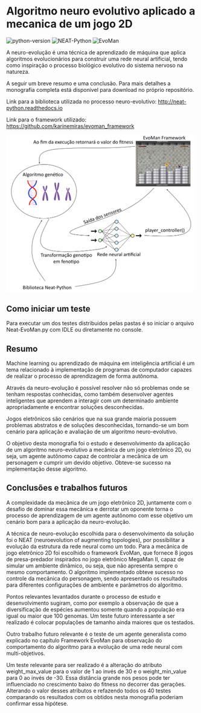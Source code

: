 # Algoritmo neuro evolutivo aplicado a mecanica de um jogo 2D

![python-version](https://img.shields.io/badge/Python%202.7-100%25-brightgreen.svg)
![NEAT-Python](https://img.shields.io/badge/NEAT--Python-Biblioteca-brightgreen.svg)
![EvoMan](https://img.shields.io/badge/EvoMan-Framework-brightgreen.svg)

A neuro-evolução é uma técnica de aprendizado de máquina que aplica algoritmos evolucionários para construir uma rede neural artificial, tendo como inspiração o processo biológico evolutivo do sistema nervoso na natureza.

A seguir um breve resumo e uma conclusão. Para mais detalhes a monografia completa está disponivel para download no próprio repositório.

Link para a biblioteca utilizada no processo neuro-evolutivo: http://neat-python.readthedocs.io

Link para o framework utilizado: https://github.com/karinemiras/evoman_framework

<img alt="ciclo-algoritmo-neuro-evolutivo-evoman" src="https://raw.githubusercontent.com/filipecavalc/Algoritmo-neuro-evolutivo-aplicado-a-mecanica-de-um-jogo-2D/master/ciclo-algoritmo-neuro-evolutivo-evoman.png" width="500">

## Como iniciar um teste

Para executar um dos testes distribuidos pelas pastas é so iniciar o arquivo Neat-EvoMan.py com IDLE ou diretamente no console.

## Resumo
Machine learning ou aprendizado de máquina em inteligência artificial é um tema relacionado à implementação de programas de computador capazes de realizar o processo de aprendizagem de forma autônoma.

Através da neuro-evolução é possível resolver não só problemas onde se tenham respostas conhecidas, como também desenvolver agentes inteligentes que aprendem a interagir com um determinado ambiente apropriadamente e encontrar soluções desconhecidas.

Jogos eletrônicos são cenários que na sua grande maioria possuem problemas abstratos e de soluções desconhecidas, tornando-se um bom cenário para aplicação e avaliação de um algoritmo neuro-evolutivo.

O objetivo desta monografia foi o estudo e desenvolvimento da aplicação de um algoritmo neuro-evolutivo a mecânica de um jogo eletrônico 2D, ou seja, um agente autônomo capaz de controlar a mecânica de um personagem e cumprir um devido objetivo. Obteve-se sucesso na implementação desse algoritmo.

## Conclusões e trabalhos futuros
A complexidade da mecânica de um jogo eletrônico 2D, juntamente com o desafio de dominar essa mecânica e derrotar um oponente torna o processo de aprendizagem de um agente autônomo com esse objetivo um cenário bom para a aplicação da neuro-evolução.

A técnica de neuro-evolução escolhida para o desenvolvimento da solução foi o NEAT (neuroevolution of augmenting topologies), por possibilitar a evolução da estrutura da rede neural como um todo. Para a mecânica de jogo eletrônico 2D foi escolhido o framework EvoMan, que fornece 8 jogos de presa-predador inspirados no jogo eletrônico MegaMan II, capaz de simular um ambiente dinâmico, ou seja, que não apresenta sempre o mesmo comportamento. O algoritmo implementado obteve sucesso no controle da mecânica do personagem, sendo apresentado os resultados para diferentes configurações de ambiente e parâmetros do algoritmo.

Pontos relevantes levantados durante o processo de estudo e desenvolvimento sugiram, como por exemplo a observação de que a diversificação de espécies aumentou somente quando a população era igual ou maior que 100 genomas. Um teste futuro interessante a ser realizado é colocar populações de tamanho ainda maiores que os testados.

Outro trabalho futuro relevante é o teste de um agente generalista como explicado no capítulo Framework EvoMan para observação do comportamento do algoritmo para a evolução de uma rede neural com multi-objetivos.

Um teste relevante para ser realizado é a alteração do atributo weight_max_value para o valor de 1 ao invés de 30 e o weight_min_value para 0 ao invés de -30. Essa distância grande nos pesos pode ter influenciado no crescimento baixo do fitness no decorrer das gerações. Alterando o valor desses atributos e refazendo todos os 40 testes comparando os resultados com os obtidos nesta monografia poderiam confirmar essa hipótese.
